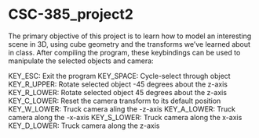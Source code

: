# CSC-385_project2
The primary objective of this project is to learn how to model an interesting scene in 3D, using cube geometry and the transforms we’ve learned about in class. After compiling the program, these keybindings can be used to manipulate the selected objects and camera:

KEY_ESC: Exit the program
KEY_SPACE: Cycle-select through object
KEY_R_UPPER: Rotate selected object -45 degrees about the z-axis
KEY_R_LOWER: Rotate selected object 45 degrees about the z-axis
KEY_C_LOWER: Reset the camera transform to its default position
KEY_W_LOWER: Truck camera aling the -z-axis
KEY_A_LOWER: Truck camera along the -x-axis
KEY_S_LOWER: Truck camera along the x-axis
KEY_D_LOWER: Truck camera along the z-axis
